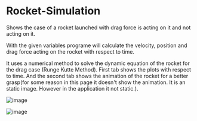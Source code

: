 # Rocket-Simulation
Shows the case of a rocket launched with drag force is acting on it and not acting on it.

With the given variables programe will calculate the velocity, position and drag force acting on the rocket with respect to time.

It uses a numerical method to solve the dynamic equation of the rocket for the drag case (Runge Kutte Method).
First tab shows the plots with respect to time. And the second tab shows the animation of the rocket for a better grasp(for some reason in this page it doesn't show the animation. It is an static image. However in the application it not static.).

![image](https://github.com/user-attachments/assets/97132c20-bdfe-48c5-aea1-440dd29fee19)

![image](https://github.com/user-attachments/assets/2eb3bd33-f7c3-4826-992b-411b51fb93bb)


